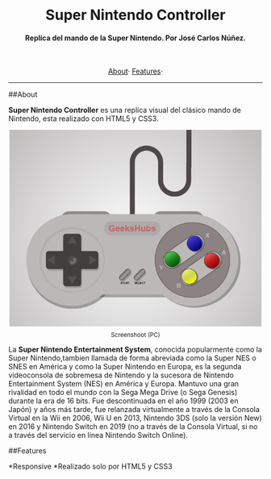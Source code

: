 <h1 align="center">
    <br> Super Nintendo Controller
</h1>

<h4 align="center">Replíca del mando de la Super Nintendo. Por José Carlos Núñez.</h4>

<br>
<p align="center">
    <a href="#about">About</a>·
    <a href="#features">Features</a>·
</p>

---

##About

**Super Nintendo Controller** es una replíca visual del clásico mando de Nintendo, esta realizado con HTML5 y CSS3.
<br>
<p align="center">
<img src="img/controller.png" width= 500><br>
<sub> Screenshoot (PC)</sub>
</p>

La **Super Nintendo Entertainment System**, conocida popularmente como la Super Nintendo,tambien llamada de forma abreviada como la Super NES o SNES en América y como la Super Nintendo en Europa, es la segunda videoconsola de sobremesa de Nintendo y la sucesora de Nintendo Entertainment System (NES) en América y Europa. Mantuvo una gran rivalidad en todo el mundo con la Sega Mega Drive (o Sega Genesis) durante la era de 16 bits. Fue descontinuada en el año 1999 (2003 en Japón) y años más tarde, fue relanzada virtualmente a través de la Consola Virtual en la Wii en 2006, Wii U en 2013, Nintendo 3DS (solo la versión New) en 2016 y Nintendo Switch en 2019 (no a través de la Consola Virtual, si no a través del servicio en línea Nintendo Switch Online).


##Features

*Responsive
*Realizado solo por HTML5 y CSS3